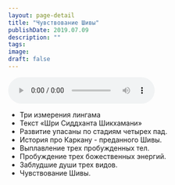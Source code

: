 ```yaml
---
layout: page-detail
title: "Чувствование Шивы"
publishDate: 2019.07.09
description: ""
tags:
image:
draft: false
---
```


<audio title="2019.07.09 - Чувствование Шивы.mp3" src="https://filer-api.advayta.org/v1.0/public/files/73883" controls=""></audio>

* Три измерения лингама
* Текст «Шри Сиддханта Шикхамани»
* Развитие упасаны по стадиям четырех пад.
* История про Каркану - преданного Шивы.
* Выплавление трех пробужденных тел.
* Пробуждение трех божественных энергий.
* Заблудшие души трех видов.
* Чувствование Шивы.

  
